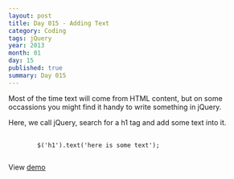 ```yaml
---
layout: post
title: Day 015 - Adding Text
category: Coding
tags: jQuery
year: 2013
month: 01
day: 15
published: true
summary: Day 015
---
```


Most of the time text will come from HTML content, but on some occassions you might find it handy to write something in jQuery.

Here, we call jQuery, search for a h1 tag and add some text into it.

<pre class="language-javascript">
	<code>
		$('h1').text('here is some text');
	</code>
</pre>


View [demo](/demos/Day-015.html)